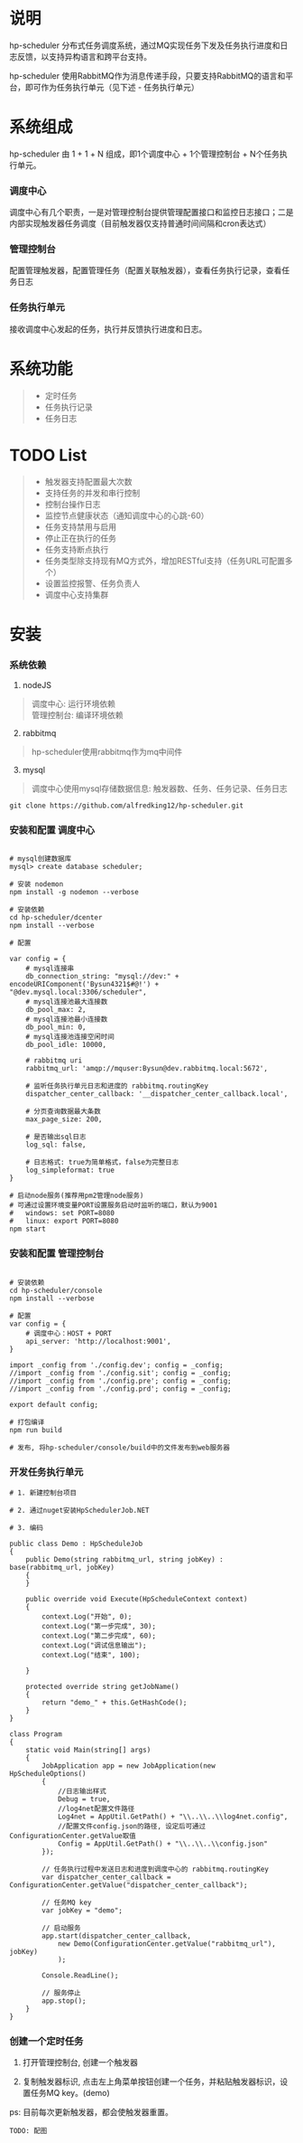 # 说明

hp-scheduler 分布式任务调度系统，通过MQ实现任务下发及任务执行进度和日志反馈，以支持异构语言和跨平台支持。

hp-scheduler 使用RabbitMQ作为消息传递手段，只要支持RabbitMQ的语言和平台，即可作为任务执行单元（见下述 - 任务执行单元）


# 系统组成

hp-scheduler 由 1 + 1 + N 组成，即1个调度中心 + 1个管理控制台 + N个任务执行单元。

### 调度中心

调度中心有几个职责，一是对管理控制台提供管理配置接口和监控日志接口；二是内部实现触发器任务调度（目前触发器仅支持普通时间间隔和cron表达式）

### 管理控制台

配置管理触发器，配置管理任务（配置关联触发器），查看任务执行记录，查看任务日志

### 任务执行单元

接收调度中心发起的任务，执行并反馈执行进度和日志。

# 系统功能
> - 定时任务
> - 任务执行记录
> - 任务日志

# TODO List
> - 触发器支持配置最大次数
> - 支持任务的并发和串行控制
> - 控制台操作日志
> - 监控节点健康状态（通知调度中心的心跳-60）
> - 任务支持禁用与启用
> - 停止正在执行的任务
> - 任务支持断点执行
> - 任务类型除支持现有MQ方式外，增加RESTful支持（任务URL可配置多个）
> - 设置监控报警、任务负责人
> - 调度中心支持集群

# 安装

### 系统依赖

1. nodeJS
> 调度中心: 运行环境依赖   
> 管理控制台: 编译环境依赖

2. rabbitmq
> hp-scheduler使用rabbitmq作为mq中间件

3. mysql 
> 调度中心使用mysql存储数据信息: 触发器数、任务、任务记录、任务日志

```
git clone https://github.com/alfredking12/hp-scheduler.git
```

### 安装和配置 调度中心

```

# mysql创建数据库
mysql> create database scheduler; 

# 安装 nodemon
npm install -g nodemon --verbose

# 安装依赖
cd hp-scheduler/dcenter
npm install --verbose

# 配置

var config = {
    # mysql连接串
    db_connection_string: "mysql://dev:" + encodeURIComponent('Bysun4321$#@!') + "@dev.mysql.local:3306/scheduler",
    # mysql连接池最大连接数
    db_pool_max: 2,
    # mysql连接池最小连接数
    db_pool_min: 0,
    # mysql连接池连接空闲时间
    db_pool_idle: 10000,

    # rabbitmq uri
    rabbitmq_url: 'amqp://mquser:Bysun@dev.rabbitmq.local:5672',

    # 监听任务执行单元日志和进度的 rabbitmq.routingKey
    dispatcher_center_callback: '__dispatcher_center_callback.local',

    # 分页查询数据最大条数
    max_page_size: 200,
    
    # 是否输出sql日志
    log_sql: false,
    
    # 日志格式: true为简单格式，false为完整日志
    log_simpleformat: true
}

# 启动node服务(推荐用pm2管理node服务)
# 可通过设置环境变量PORT设置服务启动时监听的端口，默认为9001
#   windows: set PORT=8080
#   linux: export PORT=8080
npm start

```

### 安装和配置 管理控制台

```

# 安装依赖
cd hp-scheduler/console
npm install --verbose

# 配置
var config = {
    # 调度中心：HOST + PORT
    api_server: 'http://localhost:9001',
}

import _config from './config.dev'; config = _config;
//import _config from './config.sit'; config = _config;
//import _config from './config.pre'; config = _config;
//import _config from './config.prd'; config = _config;

export default config;

# 打包编译
npm run build

# 发布, 将hp-scheduler/console/build中的文件发布到web服务器

```

### 开发任务执行单元

```
# 1. 新建控制台项目

# 2. 通过nuget安装HpSchedulerJob.NET

# 3. 编码

public class Demo : HpScheduleJob
{
    public Demo(string rabbitmq_url, string jobKey) : base(rabbitmq_url, jobKey)
    {
    }

    public override void Execute(HpScheduleContext context)
    {
        context.Log("开始", 0);
        context.Log("第一步完成", 30);
        context.Log("第二步完成", 60);
        context.Log("调试信息输出");
        context.Log("结束", 100);

    }

    protected override string getJobName()
    {
        return "demo_" + this.GetHashCode();
    }
}

class Program
{
    static void Main(string[] args)
    {
        JobApplication app = new JobApplication(new HpScheduleOptions()
        {
            //日志输出样式
            Debug = true,
            //log4net配置文件路径
            Log4net = AppUtil.GetPath() + "\\..\\..\\log4net.config",
            //配置文件config.json的路径, 设定后可通过ConfigurationCenter.getValue取值
            Config = AppUtil.GetPath() + "\\..\\..\\config.json"
        });

        // 任务执行过程中发送日志和进度到调度中心的 rabbitmq.routingKey
        var dispatcher_center_callback = ConfigurationCenter.getValue("dispatcher_center_callback");

        // 任务MQ key
        var jobKey = "demo";

        // 启动服务
        app.start(dispatcher_center_callback, 
            new Demo(ConfigurationCenter.getValue("rabbitmq_url"), jobKey)
            );

        Console.ReadLine();
        
        // 服务停止
        app.stop();
    }
}

```

### 创建一个定时任务

1. 打开管理控制台, 创建一个触发器

2. 复制触发器标识, 点击左上角菜单按钮创建一个任务，并粘贴触发器标识，设置任务MQ key。(demo) 

ps: 目前每次更新触发器，都会使触发器重置。

```
TODO: 配图
```





